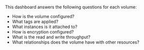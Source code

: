 This dashboard answers the following questions for each volume:

- How is the volume configured?
- What tags are applied?
- What instances is it attached to?
- How is encryption configured?
- What is the read and write throughput?
- What relationships does the volume have with other resources?
